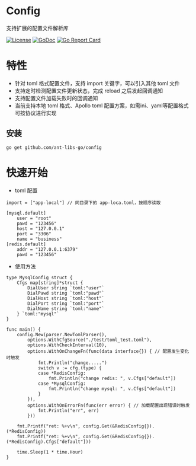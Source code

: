 # Config

支持扩展的配置文件解析库

[![License](https://img.shields.io/:license-apache%202-blue.svg)](https://opensource.org/licenses/Apache-2.0)
[![GoDoc](https://godoc.org/github.com/ant-libs-go/config?status.png)](http://godoc.org/github.com/ant-libs-go/config)
[![Go Report Card](https://goreportcard.com/badge/github.com/ant-libs-go/config)](https://goreportcard.com/report/github.com/ant-libs-go/config)

# 特性

* 针对 toml 格式配置文件，支持 import 关键字，可以引入其他 toml 文件
* 支持定时检测配置文件更新状态，完成 reload 之后发起回调通知
* 支持配置文件加载失败时的回调通知
* 当前支持本地 toml 格式、Apollo toml 配置方案，如需ini、yaml等配置格式可按协议进行实现

## 安装

	go get github.com/ant-libs-go/config

# 快速开始

* toml 配置
 
```
import = ["app-local"] // 同目录下的 app-loca.toml，按顺序读取

[mysql.default]
    user = "root"
    pawd = "123456"
    host = "127.0.0.1"
    port = "3306"
    name = "business"
[redis.default]
    addr = "127.0.0.1:6379"
    pawd = "123456"
```

* 使用方法

```golang
type MysqlConfig struct {
    Cfgs map[string]*struct {
        DialUser string `toml:"user"`
        DialPawd string `toml:"pawd"`
        DialHost string `toml:"host"`
        DialPort string `toml:"port"`
        DialName string `toml:"name"`
    } `toml:"mysql"`
}

func main() {
    config.New(parser.NewTomlParser(),
        options.WithCfgSource("./test/toml_test.toml"),
        options.WithCheckInterval(10),
        options.WithOnChangeFn(func(data interface{}) { // 配置发生变化时触发
            fmt.Println("change.....")
            switch v := cfg.(type) {
            case *RedisConfig:
                fmt.Println("change redis: ", v.Cfgs["default"])
            case *MysqlConfig:
                fmt.Println("change mysql: ", v.Cfgs["default"])
            }
        }),
        options.WithOnErrorFn(func(err error) { // 加载配置出现错误时触发
            fmt.Println("err", err)
        }))

    fmt.Printf("ret: %+v\n", config.Get(&RedisConfig{}).(*RedisConfig))
    fmt.Printf("ret: %+v\n", config.Get(&RedisConfig{}).(*RedisConfig).Cfgs["default"]))
    
    time.Sleep(1 * time.Hour)
}
```
